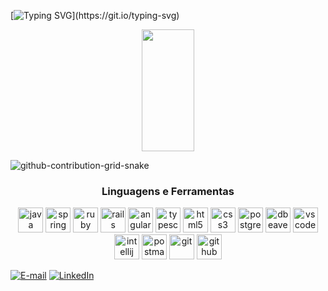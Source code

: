 [![Typing SVG](https://readme-typing-svg.demolab.com?font=Fira+Code&pause=1000&color=8f00ff&width=720&lines=+Olá+sou+Mike,++Desenvolvedor+Backend!)](https://git.io/typing-svg)

<div align="center">
  <img width="41%" height="195px" src="https://github-readme-stats.vercel.app/api/top-langs/?username=mhayke&layout=compact&hide_border=true&title_color=8f00ff&text_color=ffffff&bg_color=0d1117" />  
</div>

![github-contribution-grid-snake](https://user-images.githubusercontent.com/89845641/218791674-c52db856-24d2-429f-8867-170c365730d1.svg)

<div align="center">
  <h3>Linguagens e Ferramentas </h3>
</div>

<p align="center">
  <img src="https://cdn.jsdelivr.net/gh/devicons/devicon/icons/java/java-plain-wordmark.svg" height="40" alt="java"  />
  <img src="https://cdn.jsdelivr.net/gh/devicons/devicon@latest/icons/spring/spring-original-wordmark.svg" height="40" alt="spring" />
  <img src="https://cdn.jsdelivr.net/gh/devicons/devicon/icons/ruby/ruby-plain-wordmark.svg" height="40" alt="ruby" />
  <img src="https://cdn.jsdelivr.net/gh/devicons/devicon/icons/rails/rails-plain.svg" height="40" alt="rails" />
  <img src="https://cdn.jsdelivr.net/gh/devicons/devicon/icons/angularjs/angularjs-plain.svg" height="40" alt="angular" />
  <img src="https://cdn.jsdelivr.net/gh/devicons/devicon/icons/typescript/typescript-plain.svg" height="40" alt="typescript" />
  <img src="https://cdn.jsdelivr.net/gh/devicons/devicon/icons/html5/html5-plain-wordmark.svg" height="40" alt="html5 logo"  />
  <img src="https://cdn.jsdelivr.net/gh/devicons/devicon/icons/css3/css3-plain-wordmark.svg" height="40" alt="css3 logo"  />
  <img src="https://cdn.jsdelivr.net/gh/devicons/devicon/icons/postgresql/postgresql-plain-wordmark.svg" height="40" alt="postgresql logo"  />
  <img src="https://cdn.jsdelivr.net/gh/devicons/devicon@latest/icons/dbeaver/dbeaver-original.svg" height="40" alt="dbeaver logo"  />
  <img src="https://cdn.jsdelivr.net/gh/devicons/devicon@latest/icons/vscode/vscode-original-wordmark.svg" height="40" alt="vscode logo"  />
  <img src="https://cdn.jsdelivr.net/gh/devicons/devicon@latest/icons/intellij/intellij-original.svg" height="40" alt="intellij logo"  />
  <img src="https://cdn.jsdelivr.net/gh/devicons/devicon/icons/postman/postman-plain.svg" height="40" alt="postman" />
  <img src="https://cdn.jsdelivr.net/gh/devicons/devicon/icons/git/git-plain-wordmark.svg" height="40" alt="git"  />
  <img src="https://cdn.jsdelivr.net/gh/devicons/devicon/icons/github/github-original.svg" height="40" alt="github" />
</p>  

[![E-mail](https://custom-icon-badges.demolab.com/badge/-Email-dc262d?style=for-the-badge&logo=mail&logoColor=white)](mailto:matthedan@gmail.com)
[![LinkedIn](https://custom-icon-badges.demolab.com/badge/-LinkedIn-0A66C2?style=for-the-badge&logo=linkedin-app-white-icon)](https://www.linkedin.com/in/matheus-danilo-b5679a23b)




